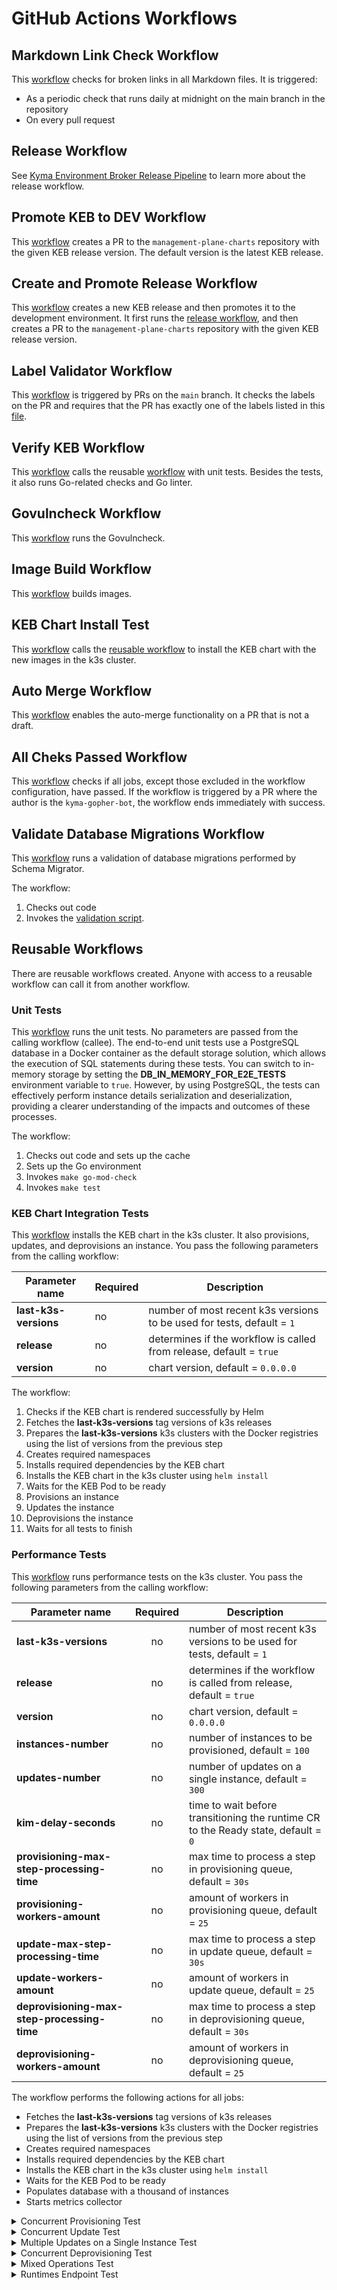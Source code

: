 # GitHub Actions Workflows

## Markdown Link Check Workflow

This [workflow](/.github/workflows/markdown-link-check.yaml) checks for broken links in all Markdown files. It is triggered:

* As a periodic check that runs daily at midnight on the main branch in the repository
* On every pull request

## Release Workflow

See [Kyma Environment Broker Release Pipeline](04-20-release.md) to learn more about the release workflow.

## Promote KEB to DEV Workflow

This [workflow](/.github/workflows/promote-keb-to-dev.yaml) creates a PR to the `management-plane-charts` repository with the given KEB release version. The default version is the latest KEB release.

## Create and Promote Release Workflow

This [workflow](/.github/workflows/create-and-promote-release.yaml) creates a new KEB release and then promotes it to the development environment. It first runs the [release workflow](04-20-release.md), and then creates a PR to the `management-plane-charts` repository with the given KEB release version.

## Label Validator Workflow

This [workflow](/.github/workflows/label-validator.yml) is triggered by PRs on the `main` branch. It checks the labels on the PR and requires that the PR has exactly one of the labels listed in this [file](/.github/release.yml).

## Verify KEB Workflow

This [workflow](/.github/workflows/run-verify.yaml) calls the reusable [workflow](/.github/workflows/run-unit-tests-reusable.yaml) with unit tests.
Besides the tests, it also runs Go-related checks and Go linter.

## Govulncheck Workflow

This [workflow](/.github/workflows/run-govulncheck.yaml) runs the Govulncheck.

## Image Build Workflow

This [workflow](/.github/workflows/pull-build-images.yaml) builds images.

## KEB Chart Install Test

This [workflow](/.github/workflows/run-keb-chart-integration-tests.yaml) calls the [reusable workflow](/.github/workflows/run-keb-chart-integration-tests-reusable.yaml) to install the KEB chart with the new images in the k3s cluster.

## Auto Merge Workflow

This [workflow](/.github/workflows/auto-merge.yaml) enables the auto-merge functionality on a PR that is not a draft.

## All Cheks Passed Workflow

This [workflow](/.github/workflows/pr-checks.yaml) checks if all jobs, except those excluded in the workflow configuration, have passed. If the workflow is triggered by a PR where the author is the `kyma-gopher-bot`, the workflow ends immediately with success.

## Validate Database Migrations Workflow

This [workflow](/.github/workflows/pull-validate-schema-migrator.yaml) runs a validation of database migrations performed by Schema Migrator.

The workflow:

1. Checks out code
2. Invokes the [validation script](/scripts/schemamigrator/validate.sh).

## Reusable Workflows

There are reusable workflows created. Anyone with access to a reusable workflow can call it from another workflow.

### Unit Tests

This [workflow](/.github/workflows/run-unit-tests-reusable.yaml) runs the unit tests.
No parameters are passed from the calling workflow (callee).
The end-to-end unit tests use a PostgreSQL database in a Docker container as the default storage solution, which allows
the execution of SQL statements during these tests. You can switch to in-memory storage 
by setting the **DB_IN_MEMORY_FOR_E2E_TESTS** environment variable to `true`. However, by using PostgreSQL, the tests can effectively perform
instance details serialization and deserialization, providing a clearer understanding of the impacts and outcomes of these processes.

The workflow:

1. Checks out code and sets up the cache
2. Sets up the Go environment
3. Invokes `make go-mod-check`
4. Invokes `make test`

### KEB Chart Integration Tests

This [workflow](/.github/workflows/run-keb-chart-integration-tests-reusable.yaml) installs the KEB chart in the k3s cluster. It also provisions, updates, and deprovisions an instance. You pass the following parameters from the calling workflow:

| Parameter name  | Required | Description                                                          |
| ------------- | ------------- |----------------------------------------------------------------------|
| **last-k3s-versions**  | no  | number of most recent k3s versions to be used for tests, default = `1` |
| **release**  | no  | determines if the workflow is called from release, default = `true` |
| **version**  | no  | chart version, default = `0.0.0.0` |

The workflow:

1. Checks if the KEB chart is rendered successfully by Helm
2. Fetches the **last-k3s-versions** tag versions of k3s releases 
3. Prepares the **last-k3s-versions** k3s clusters with the Docker registries using the list of versions from the previous step
4. Creates required namespaces
5. Installs required dependencies by the KEB chart
6. Installs the KEB chart in the k3s cluster using `helm install`
7. Waits for the KEB Pod to be ready
8. Provisions an instance
9. Updates the instance  
10. Deprovisions the instance  
11. Waits for all tests to finish

### Performance Tests

This [workflow](/.github/workflows/run-performance-tests-reusable.yaml) runs performance tests on the k3s cluster. You pass the following parameters from the calling workflow:

| Parameter name                              | Required | Description                                                                        |
|---------------------------------------------|:--------:|------------------------------------------------------------------------------------|
| **last-k3s-versions**                       |    no    | number of most recent k3s versions to be used for tests, default = `1`             |
| **release**                                 |    no    | determines if the workflow is called from release, default = `true`                |
| **version**                                 |    no    | chart version, default = `0.0.0.0`                                                 |
| **instances-number**                        |    no    | number of instances to be provisioned, default = `100`                             |
| **updates-number**                          |    no    | number of updates on a single instance, default = `300`                            |
| **kim-delay-seconds**                       |    no    | time to wait before transitioning the runtime CR to the Ready state, default = `0` |
| **provisioning-max-step-processing-time**   |    no    | max time to process a step in provisioning queue, default = `30s`                  |
| **provisioning-workers-amount**             |    no    | amount of workers in provisioning queue, default = `25`                            |
| **update-max-step-processing-time**         |    no    | max time to process a step in update queue, default = `30s`                        |
| **update-workers-amount**                   |    no    | amount of workers in update queue, default = `25`                                  |
| **deprovisioning-max-step-processing-time** |    no    | max time to process a step in deprovisioning queue, default = `30s`                |
| **deprovisioning-workers-amount**           |    no    | amount of workers in deprovisioning queue, default = `25`                          |

The workflow performs the following actions for all jobs:
- Fetches the **last-k3s-versions** tag versions of k3s releases
- Prepares the **last-k3s-versions** k3s clusters with the Docker registries using the list of versions from the previous step
- Creates required namespaces
- Installs required dependencies by the KEB chart
- Installs the KEB chart in the k3s cluster using `helm install`
- Waits for the KEB Pod to be ready
- Populates database with a thousand of instances
- Starts metrics collector

<details>
<summary>Concurrent Provisioning Test</summary>

- **Purpose**: Evaluate KEB performance when handling multiple concurrent provisioning requests.
- **Steps**:
  - Provisions multiple instances.
  - Sets the state of each created runtime to "Ready" after the specified delay.
  - Fetches metrics from `kyma-environment-broker` to measure success rate and average time taken to complete provisioning requests.
  - Fetches metrics such as goroutines, file descriptors, memory usage, and database connections from the metrics collector and generates visual summaries using Mermaid charts.
- **The test fails in the following conditions**:
  - Success rate drops below the defined threshold.

</details>

<details>
<summary>Concurrent Update Test</summary>

- **Purpose**: Assess KEB ability to process multiple concurrent updating requests.
- **Steps**:
  - Provisions multiple instances.
  - Sets the state of each created runtime to "Ready".
  - Updates created instances.
  - Fetches metrics from `kyma-environment-broker` to measure success rate of update requests.
  - Fetches metrics such as goroutines, file descriptors, memory usage, and database connections from the metrics collector and generates visual summaries using Mermaid charts.
- **The test fails in the following conditions**:
  - Success rate drops below the defined threshold.

</details>

<details>
<summary>Multiple Updates on a Single Instance Test</summary>

- **Purpose**: Test KEB behavior when processing multiple update requests for a single instance.
- **Steps**:
  - Provisions the instance.
  - Sets the state of created runtime to "Ready".
  - Updates the instance.
  - Fetches metrics from `kyma-environment-broker` to measure success rate of update requests.
  - Fetches metrics such as goroutines, file descriptors, memory usage, and database connections from the metrics collector and generates visual summaries using Mermaid charts.
- **The test fails in the following conditions**:
  - Success rate drops below the defined threshold.

</details>

<details>
<summary>Concurrent Deprovisioning Test</summary>

- **Purpose**: Measure KEB performance when handling multiple concurrent deprovisioning requests.
- **Steps**:
  - Provisions multiple instances.
  - Sets the state of each created runtime to "Ready".
  - Deprovisions created instances.
  - Fetches metrics from `kyma-environment-broker` to measure success rate and average time taken to complete deprovisioning requests.
  - Fetches metrics such as goroutines, file descriptors, memory usage, and database connections from the metrics collector and generates visual summaries using Mermaid charts.
- **The test fails in the following conditions**:
  - Success rate drops below the defined threshold.

</details>

<details>
<summary>Mixed Operations Test</summary>

- **Purpose**: Analyze KEB performance when processing a mix of concurrent provisioning, update, and deprovisioning requests.
- **Steps**:
  - Provisions multiple instances.
  - Sets the state of each created runtime to "Ready".
  - Sends a mix of concurrent provisioning, update, and deprovisioning requests.
  - Sets the state of each created runtime to "Ready" after the specified delay.
  - Fetches metrics from `kyma-environment-broker` to measure success rate of provisioning, update, and deprovisioning requests, as well as the time taken to complete provisioning and deprovisioning operations.
  - Fetches metrics such as goroutines, file descriptors, memory usage, and database connections from the metrics collector and generates visual summaries using Mermaid charts.
- **The test fails in the following conditions**:
  - Success rate of any operation type drops below the defined threshold.

</details>

<details>
<summary>Runtimes Endpoint Test</summary>

- **Purpose**: Test KEB efficiency in handling multiple GET Runtimes requests with a database containing thousands of instances and operations.
- **Steps**:
  - Populates the database with 1k, 10k, and 100k instances.
  - Sends repeated GET requests to the `/runtimes` endpoint to measure availability and response times.
  - Fetches metrics such as goroutines, file descriptors, memory usage, and database connections from the metrics collector and generates visual summaries using Mermaid charts.
- **The test fails in the following conditions**:
  - Success rate drops below the defined threshold.

</details>